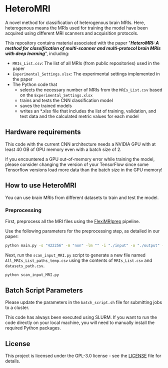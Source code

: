 # HeteroMRI
A novel method for classification of heterogenous brain MRIs. Here, heterogenous means the MRIs used for training the model have been acquired using different MRI scanners and acquisition protocols.

This repository contains material associated with the paper "***HeteroMRI: A method for classification of multi-scanner and multi-protocol brain MRIs with deep learning***", including:

- `MRIs_List.csv`: The list of all MRIs (from public repositories) used in the paper 
- `Experimental_Settings.xlsx`: The experimental settings implemented in the paper
- The Python code that
  - selects the necessary number of MRIs from the `MRIs_List.csv` based on the `Experimental_Settings.xlsx`
  - trains and tests the CNN classification model
  - saves the trained models
  - writes an *.xlsx file that includes the list of training, validation, and test data and the calculated metric values for each model

## Hardware requirements

This code with the current CNN architecture needs a NVIDIA GPU with at least 40 GB of GPU memory even with a batch size of 2. 

If you encountered a GPU out-of-memory error while training the model, please consider changing the version of your TensorFlow since some Tensorflow versions load more data than the batch size in the GPU memory!


## How to use HeteroMRI
You can use brain MRIs from different datasets to train and test the model. 
  ### Preprocessing
First, preprocess all the MRI files using the [FlexiMRIprep](https://github.com/ul-mds/FlexiMRIprep) pipeline.

Use the following parameters for the preprocessing step, as detailed in our paper:

```bash
python main.py -s "422256" -m "non" -lm "" -i "./input" -o "./output" -s2 r:1
```

Next, run the `scan_input_MRI.py` script to generate a new file named `All_MRIs_List_paths_temp.csv` using the contents of `MRIs_List.csv` and `datasets_path.csv`.

```bash
python scan_input_MRI.py
```

## Batch Script Parameters

Please update the parameters in the `batch_script.sh` file for submitting jobs to a cluster.

This code has always been executed using SLURM. If you want to run the code directly on your local machine, you will need to manually install the required Python packages.

## License

This project is licensed under the GPL-3.0 license - see the [LICENSE](LICENSE) file for details.

